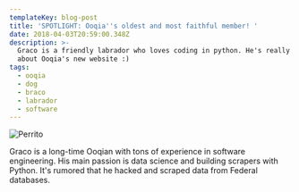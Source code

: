 ```yaml
---
templateKey: blog-post
title: 'SPOTLIGHT: Ooqia''s oldest and most faithful member! '
date: 2018-04-03T20:59:00.348Z
description: >-
  Graco is a friendly labrador who loves coding in python. He's really excited
  about Ooqia's new website :)
tags:
  - ooqia
  - dog
  - braco
  - labrador
  - software
---
```

![Perrito](/img/graco.jpg)

Graco is a long-time Ooqian with tons of experience in software engineering. His main passion is data science and building scrapers with Python. It's rumored that he hacked and scraped data from Federal databases.
